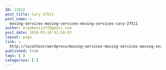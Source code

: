 ```yaml
---
ID: 11622
post_title: Cary 27511
post_name: >
  moving-services-moving-services-moving-services-cary-27511
author: mrgabonijeff@gmail.com
post_date: 2018-03-28 01:50:03
layout: page
link: >
  http://localhost/wordpress/moving-services-moving-services-moving-services-cary-27511/
published: true
tags: [ ]
categories: [ ]
---
```

